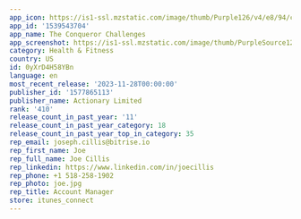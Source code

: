 ```yaml
---
app_icon: https://is1-ssl.mzstatic.com/image/thumb/Purple126/v4/e8/94/c3/e894c3e2-bc14-5104-28eb-c7b9d84f2046/AppIcon-0-0-1x_U007emarketing-0-7-0-85-220.png/1024x1024bb.png
app_id: '1539543704'
app_name: The Conqueror Challenges
app_screenshot: https://is1-ssl.mzstatic.com/image/thumb/PurpleSource126/v4/04/cd/bb/04cdbbaf-7d04-20db-ff2a-60c6684de4ed/45eef6b8-9a40-4a7f-8e55-f739c5e97d73_App_Store_-_1284_x_2778_-_Screen_1a_Blk.png/1284x2778bb.png
category: Health & Fitness
country: US
id: 0yXrD4H58YBn
language: en
most_recent_release: '2023-11-28T00:00:00'
publisher_id: '1577865113'
publisher_name: Actionary Limited
rank: '410'
release_count_in_past_year: '11'
release_count_in_past_year_category: 18
release_count_in_past_year_top_in_category: 35
rep_email: joseph.cillis@bitrise.io
rep_first_name: Joe
rep_full_name: Joe Cillis
rep_linkedin: https://www.linkedin.com/in/joecillis
rep_phone: +1 518-258-1902
rep_photo: joe.jpg
rep_title: Account Manager
store: itunes_connect
---
```

